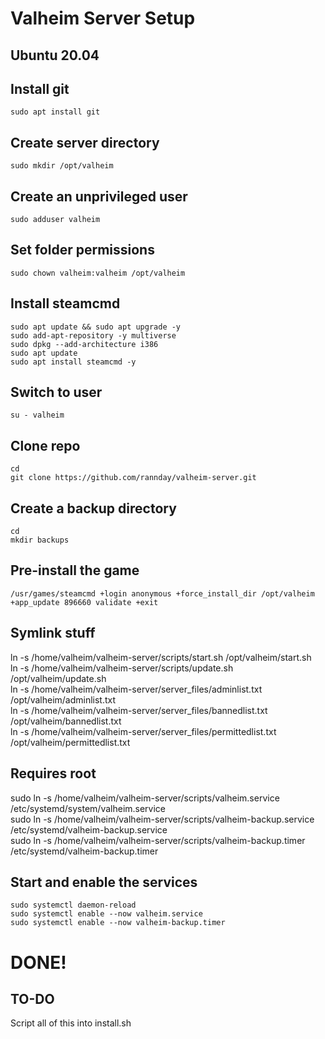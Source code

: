 # Valheim Server Setup
## Ubuntu 20.04

## Install git
`sudo apt install git`

## Create server directory
`sudo mkdir /opt/valheim`

## Create an unprivileged user
`sudo adduser valheim`

## Set folder permissions
`sudo chown valheim:valheim /opt/valheim`

## Install steamcmd
````
sudo apt update && sudo apt upgrade -y
sudo add-apt-repository -y multiverse
sudo dpkg --add-architecture i386
sudo apt update
sudo apt install steamcmd -y
````

## Switch to user
`su - valheim`

## Clone repo
`cd`  
`git clone https://github.com/rannday/valheim-server.git`

## Create a backup directory
`cd`  
`mkdir backups`

## Pre-install the game
`/usr/games/steamcmd +login anonymous +force_install_dir /opt/valheim +app_update 896660 validate +exit`

## Symlink stuff
ln -s /home/valheim/valheim-server/scripts/start.sh /opt/valheim/start.sh  
ln -s /home/valheim/valheim-server/scripts/update.sh /opt/valheim/update.sh  
ln -s /home/valheim/valheim-server/server_files/adminlist.txt /opt/valheim/adminlist.txt  
ln -s /home/valheim/valheim-server/server_files/bannedlist.txt /opt/valheim/bannedlist.txt  
ln -s /home/valheim/valheim-server/server_files/permittedlist.txt /opt/valheim/permittedlist.txt  

## Requires root
sudo ln -s /home/valheim/valheim-server/scripts/valheim.service /etc/systemd/system/valheim.service  
sudo ln -s /home/valheim/valheim-server/scripts/valheim-backup.service /etc/systemd/valheim-backup.service  
sudo ln -s /home/valheim/valheim-server/scripts/valheim-backup.timer /etc/systemd/valheim-backup.timer  

## Start and enable the services
`sudo systemctl daemon-reload`  
`sudo systemctl enable --now valheim.service`  
`sudo systemctl enable --now valheim-backup.timer`

# DONE!

## TO-DO
Script all of this into install.sh
